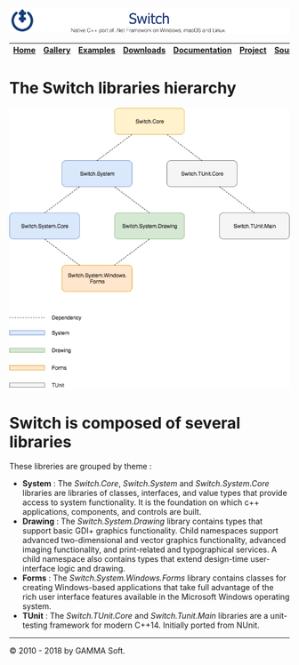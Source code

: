 ![Switch Header](Pictures/SwitchNativeC++port.png)

| [Home](Home.md) | [Gallery](Gallery.md) | [Examples](Examples.md) | [Downloads](Downloads.md) | [Documentation](Documentation.md) | [Project](https://sourceforge.net/projects/switchpro) | [Source](https://github.com/gammasoft71/switch) | [License](License.md) | [Contact](Contact.md) | [GAMMA Soft](https://gammasoft71.wixsite.com/gammasoft) |
|-----------------|-----------------------|-------------------------|-------------------------|-----------------------------------|-------------------------------------------------------|-------------------------------------------------|-----------------------|-----------------------|---------------------------------------------------------|

# The Switch libraries hierarchy

[![Switch Architecture](Pictures/Libraries.png)](Home.md)

# Switch is composed of several libraries

These libreries are grouped by theme :

- **System** : The *Switch.Core*, *Switch.System* and *Switch.System.Core* libraries are libraries of classes, interfaces, and value types that provide access to system functionality. It is the foundation on which c++ applications, components, and controls are built.
- **Drawing** : The *Switch.System.Drawing* library contains types that support basic GDI+ graphics functionality. Child namespaces support advanced two-dimensional and vector graphics functionality, advanced imaging functionality, and print-related and typographical services. A child namespace also contains types that extend design-time user-interface logic and drawing.
- **Forms** : The *Switch.System.Windows.Forms* library contains classes for creating Windows-based applications that take full advantage of the rich user interface features available in the Microsoft Windows operating system.
- **TUnit** : The *Switch.TUnit.Core* and *Switch.Tunit.Main* libraries are a unit-testing framework for modern C++14. Initially ported from NUnit.

______________________________________________________________________________________________

© 2010 - 2018 by GAMMA Soft.
